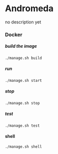 # Andromeda
no description yet

### Docker

##### build the image
`./manage.sh build`

##### run
`./manage.sh start`

##### stop
`./manage.sh stop`

##### test
`./manage.sh test`

#### shell
`./manage.sh shell`
